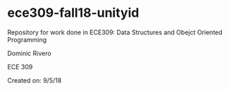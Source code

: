 # ece309-fall18-unityid

Repository for work done in ECE309: Data Structures and Obejct Oriented Programming

Dominic Rivero

ECE 309

Created on: 9/5/18
